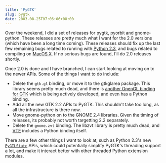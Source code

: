 ```yaml
---
title: 'PyGTK'
slug: pygtk
date: 2003-08-25T07:06:06+08:00
---
```


Over the weekend, I did a set of releases for pygtk, pyorbit and
gnome-python. These releases are pretty much what I want for the 2.0
versions (which have been a long time coming). These releases should fix
up the last few remaining bugs related to running with [Python
2.3](http://www.python.org/2.3/), and bugs related to compiling on
[MacOS X](http://www.apple.com/macosx/). If no serious bugs are found,
I\'ll do 2.0 releases shortly.

Once 2.0 is done and I have branched, I can start looking at moving on
to the newer APIs. Some of the things I want to do include:

-   Delete the `gtk.gl` binding, or move it to the gtkglarea package.
    This library seems pretty much dead, and there is [another OpenGL
    binding for GTK](http://gtkglext.sourceforge.net/) which is being
    actively developed, and even has a Python binding.
-   Add all the new GTK 2.2 APIs to PyGTK. This shouldn\'t take too
    long, as all the infrastructure is there now.
-   Move gnome-python on to the GNOME 2.4 libraries. Given the timing of
    releases, its probably not worth targetting 2.2 separately.
-   Delete the `gnome.zvt` binding. The libzvt library is pretty much
    dead, and [VTE](http://cvs.gnome.org/lxr/source/vte) includes a
    Python binding itself.

There are a few other things I want to look at, such as Python 2.3\'s
new [`PyGILState`](http://www.python.org/peps/pep-0311.html) APIs, which
could potentially simplify PyGTK\'s threading support a lot, and make it
interact better with other threaded Python extension modules.
